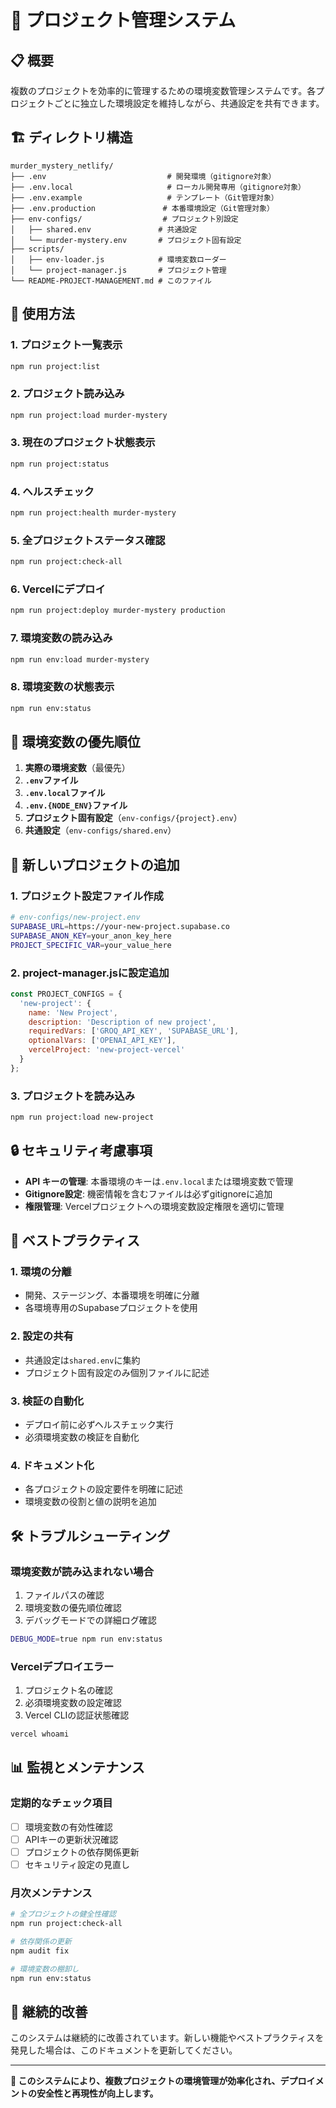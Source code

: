# 🎯 プロジェクト管理システム

## 📋 概要

複数のプロジェクトを効率的に管理するための環境変数管理システムです。各プロジェクトごとに独立した環境設定を維持しながら、共通設定を共有できます。

## 🏗️ ディレクトリ構造

```
murder_mystery_netlify/
├── .env                           # 開発環境（gitignore対象）
├── .env.local                     # ローカル開発専用（gitignore対象）
├── .env.example                   # テンプレート（Git管理対象）
├── .env.production               # 本番環境設定（Git管理対象）
├── env-configs/                  # プロジェクト別設定
│   ├── shared.env               # 共通設定
│   └── murder-mystery.env       # プロジェクト固有設定
├── scripts/
│   ├── env-loader.js            # 環境変数ローダー
│   └── project-manager.js       # プロジェクト管理
└── README-PROJECT-MANAGEMENT.md # このファイル
```

## 🚀 使用方法

### 1. プロジェクト一覧表示
```bash
npm run project:list
```

### 2. プロジェクト読み込み
```bash
npm run project:load murder-mystery
```

### 3. 現在のプロジェクト状態表示
```bash
npm run project:status
```

### 4. ヘルスチェック
```bash
npm run project:health murder-mystery
```

### 5. 全プロジェクトステータス確認
```bash
npm run project:check-all
```

### 6. Vercelにデプロイ
```bash
npm run project:deploy murder-mystery production
```

### 7. 環境変数の読み込み
```bash
npm run env:load murder-mystery
```

### 8. 環境変数の状態表示
```bash
npm run env:status
```

## 🔧 環境変数の優先順位

1. **実際の環境変数**（最優先）
2. **`.env`ファイル**
3. **`.env.local`ファイル**
4. **`.env.{NODE_ENV}`ファイル**
5. **プロジェクト固有設定**（`env-configs/{project}.env`）
6. **共通設定**（`env-configs/shared.env`）

## 📁 新しいプロジェクトの追加

### 1. プロジェクト設定ファイル作成
```bash
# env-configs/new-project.env
SUPABASE_URL=https://your-new-project.supabase.co
SUPABASE_ANON_KEY=your_anon_key_here
PROJECT_SPECIFIC_VAR=your_value_here
```

### 2. project-manager.jsに設定追加
```javascript
const PROJECT_CONFIGS = {
  'new-project': {
    name: 'New Project',
    description: 'Description of new project',
    requiredVars: ['GROQ_API_KEY', 'SUPABASE_URL'],
    optionalVars: ['OPENAI_API_KEY'],
    vercelProject: 'new-project-vercel'
  }
};
```

### 3. プロジェクトを読み込み
```bash
npm run project:load new-project
```

## 🔒 セキュリティ考慮事項

- **API キーの管理**: 本番環境のキーは`.env.local`または環境変数で管理
- **Gitignore設定**: 機密情報を含むファイルは必ずgitignoreに追加
- **権限管理**: Vercelプロジェクトへの環境変数設定権限を適切に管理

## 🎯 ベストプラクティス

### 1. 環境の分離
- 開発、ステージング、本番環境を明確に分離
- 各環境専用のSupabaseプロジェクトを使用

### 2. 設定の共有
- 共通設定は`shared.env`に集約
- プロジェクト固有設定のみ個別ファイルに記述

### 3. 検証の自動化
- デプロイ前に必ずヘルスチェック実行
- 必須環境変数の検証を自動化

### 4. ドキュメント化
- 各プロジェクトの設定要件を明確に記述
- 環境変数の役割と値の説明を追加

## 🛠️ トラブルシューティング

### 環境変数が読み込まれない場合
1. ファイルパスの確認
2. 環境変数の優先順位確認
3. デバッグモードでの詳細ログ確認

```bash
DEBUG_MODE=true npm run env:status
```

### Vercelデプロイエラー
1. プロジェクト名の確認
2. 必須環境変数の設定確認
3. Vercel CLIの認証状態確認

```bash
vercel whoami
```

## 📊 監視とメンテナンス

### 定期的なチェック項目
- [ ] 環境変数の有効性確認
- [ ] APIキーの更新状況確認
- [ ] プロジェクトの依存関係更新
- [ ] セキュリティ設定の見直し

### 月次メンテナンス
```bash
# 全プロジェクトの健全性確認
npm run project:check-all

# 依存関係の更新
npm audit fix

# 環境変数の棚卸し
npm run env:status
```

## 🔄 継続的改善

このシステムは継続的に改善されています。新しい機能やベストプラクティスを発見した場合は、このドキュメントを更新してください。

---

**🎯 このシステムにより、複数プロジェクトの環境管理が効率化され、デプロイメントの安全性と再現性が向上します。**